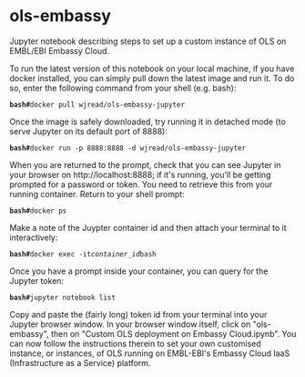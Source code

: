# ols-embassy
Jupyter notebook describing steps to set up a custom instance of OLS on EMBL/EBI Embassy Cloud.

To run the latest version of this notebook on your local machine, if you have docker installed, you can simply pull down the latest image and run it. To do so, enter the following command from your shell (e.g. bash):

**```bash#```**```docker pull wjread/ols-embassy-jupyter```

Once the image is safely downloaded, try running it in detached mode (to serve Jupyter on its default port of 8888):

**```bash#```**```docker run -p 8888:8888 -d wjread/ols-embassy-jupyter```

When you are returned to the prompt, check that you can see Jupyter in your browser on http://localhost:8888; if it's running, you'll be getting prompted for a password or token. You need to retrieve this from your running container. Return to your shell prompt:

**```bash#```**```docker ps```

Make a note of the Juypter container id and then attach your terminal to it interactively:

**```bash#```**```docker exec -it```*```container_id```*```bash```

Once you have a prompt inside your container, you can query for the Jupyter token:

**```bash#```**```jupyter notebook list```

Copy and paste the (fairly long) token id from your terminal into your Jupyter browser window. In your browser window itself, click on "ols-embassy", then on "Custom OLS deployment on Embassy Cloud.ipynb". You can now follow the instructions therein to set your own customised instance, or instances, of OLS running on EMBL-EBI's Embassy Cloud IaaS (Infrastructure as a Service) platform.
